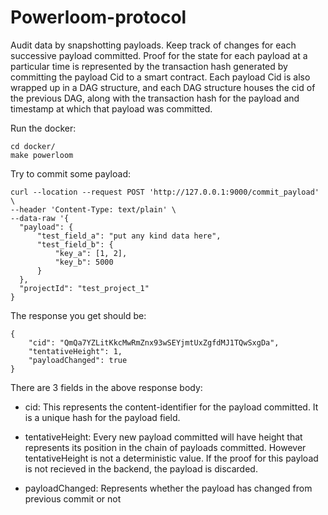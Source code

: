 # Powerloom-protocol

Audit data by snapshotting payloads. Keep track of changes for each successive payload committed. 
Proof for the state for each payload at a particular time is represented by the transaction hash 
generated by committing the payload Cid to a smart contract. Each payload Cid is also wrapped up 
in a DAG structure, and each DAG structure houses the cid of the previous DAG, along with the
transaction hash for the payload and timestamp at which that payload was committed.

Run the docker:
```
cd docker/
make powerloom
```

Try to commit some payload:
```shell
curl --location --request POST 'http://127.0.0.1:9000/commit_payload' \
--header 'Content-Type: text/plain' \
--data-raw '{
  "payload": {
      "test_field_a": "put any kind data here",
      "test_field_b": {
          "key_a": [1, 2],
          "key_b": 5000
      }
  },
  "projectId": "test_project_1"
}

```
The response you get should be:
```shell
{
    "cid": "QmQa7YZLitKkcMwRmZnx93wSEYjmtUxZgfdMJ1TQwSxgDa",
    "tentativeHeight": 1,
    "payloadChanged": true
}
```

There are 3 fields in the above response body:

- cid: This represents the content-identifier for the payload committed. It is a unique
hash for the payload field.
  
- tentativeHeight: Every new payload committed will have height that represents its position
in the chain of payloads committed. However tentativeHeight is not a deterministic value. If
  the proof for this payload is not recieved in the backend, the payload is discarded.
  
- payloadChanged: Represents whether the payload has changed from previous commit or not